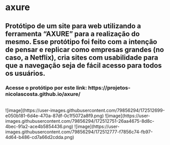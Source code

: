 # axure
## Protótipo de um site para web utilizando a ferramenta “AXURE” para a realização do mesmo. Esse protótipo foi feito com a intenção de pensar e replicar como empresas grandes (no caso, a Netflix), cria sites com usabilidade para que a navegação seja de fácil acesso para todos os usuários.
<h3>Acesse o protótipo por este link: https://projetos-nicolascosta.github.io/axure/</h3>
<br>
![image](https://user-images.githubusercontent.com/79856294/172512699-e050b181-6d4e-470a-87df-0c1f5072a8f9.png)
![image](https://user-images.githubusercontent.com/79856294/172512751-26aa4675-8d8c-4bec-91a2-ace4b5854436.png)
![image](https://user-images.githubusercontent.com/79856294/172512777-f7856c74-fb97-4d64-b486-cd7a66d2cdda.png)
